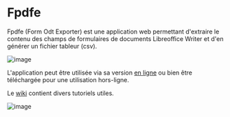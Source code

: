 # Fpdfe

Fpdfe (Form Odt Exporter) est une application web permettant d'extraire le contenu des champs de formulaires de documents Libreoffice Writer et d'en générer un fichier tableur (csv).

![image](https://user-images.githubusercontent.com/53106394/111834455-eb3ce880-88f3-11eb-8f05-02942e8ba1ef.png)

L'application peut être utilisée via sa version [en ligne](https://degrangem.github.io/Fpdfe/) ou bien être téléchargée pour une utilisation hors-ligne.

Le [wiki](https://github.com/DegrangeM/Fpdfe/wiki) contient divers tutoriels utiles.

![image](https://user-images.githubusercontent.com/53106394/111541787-34186400-8771-11eb-91f6-848f938d700b.png)
